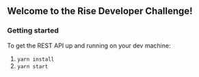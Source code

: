 ## Welcome to the Rise Developer Challenge!

### Getting started

To get the REST API up and running on your dev machine:

1. `yarn install`
2. `yarn start`
